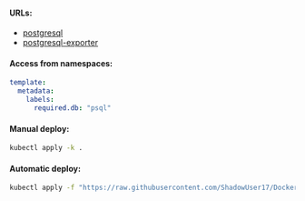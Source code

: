#### URLs:
- [postgresql](https://hub.docker.com/r/bitnami/postgresql)
- [postgresql-exporter](https://hub.docker.com/r/bitnami/postgresql-exporter)

#### Access from namespaces:
```yaml
template:
  metadata:
    labels:
      required.db: "psql"
```

#### Manual deploy:
```bash
kubectl apply -k .
```

#### Automatic deploy:
```bash
kubectl apply -f "https://raw.githubusercontent.com/ShadowUser17/DockerTemplates/master/K8S/postgres/fluxcd-deploy.yml"
```
